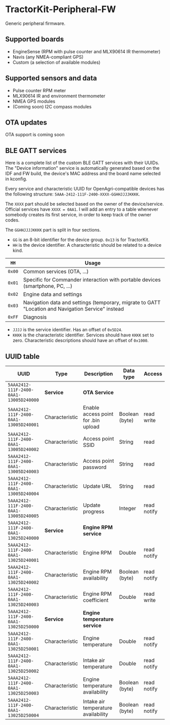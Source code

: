 # TractorKit-Peripheral-FW
Generic peripheral firmware.

## Supported boards
- EngineSense (RPM with pulse counter and MLX90614 IR thermometer)
- Navis (any NMEA-compliant GPS)
- Custom (a selection of available modules)

## Supported sensors and data
- Pulse counter RPM meter
- MLX90614 IR and environment thermometer
- NMEA GPS modules
- (Coming soon) I2C compass modules

## OTA updates
OTA support is coming soon

## BLE GATT services
Here is a complete list of the custom BLE GATT services with their UUIDs.
The "Device information" service is automatically generated based on the IDF and FW build, the device's MAC address and the board name selected in kconfig.

Every service and characteristic UUID for OpenAgri-compatible devices has the following structure: `5AAA-2412-111F-2400-XXXX-GGHHJJJJKKKK`.

The `XXXX` part should be selected based on the owner of the device/service. Official services have `XXXX = 0AA1`.
I will add an entry to a table whenever somebody creates its first service, in order to keep track of the owner codes.

The `GGHHJJJJKKKK` part is split in four sections.

- `GG` is an 8-bit identifier for the device group. `0x13` is for TractorKit.
- `HH` is the device identifier. A characteristic should be related to a device kind.

| `HH` | Usage |
|------|-------|
| `0x00` | Common services (OTA, ...) |
| `0x01` | Specific for Commander interaction with portable devices (smartphone, PC, ...) |
| `0x02` | Engine data and settings |
| `0x03` | Navigation data and settings (temporary, migrate to GATT "Location and Navigation Service" instead |
| `0xFF` | Diagnosis |

- `JJJJ` is the service identifier. Has an offset of `0x5D24`.
- `KKKK` is the characteristic identifier. Services should have `KKKK` set to zero. Characteristic descriptions should have an offset of `0x1000`.

## UUID table
| UUID                                   | Type           | Description                         | Data type      | Access      |
|----------------------------------------|----------------|-------------------------------------|----------------|-------------|
| `5AAA2412-111F-2400-0AA1-13005D240000` | **Service**    | **OTA Service**                     |                |             |
| `5AAA2412-111F-2400-0AA1-13005D240001` | Characteristic | Enable access point for .bin upload | Boolean (byte) | read write  |
| `5AAA2412-111F-2400-0AA1-13005D240002` | Characteristic | Access point SSID                   | String         | read        |
| `5AAA2412-111F-2400-0AA1-13005D240003` | Characteristic | Access point password               | String         | read        |
| `5AAA2412-111F-2400-0AA1-13005D240004` | Characteristic | Update URL                          | String         | read        |
| `5AAA2412-111F-2400-0AA1-13005D240005` | Characteristic | Update progress                     | Integer        | read notify |
| `5AAA2412-111F-2400-0AA1-13025D240000` | **Service**    | **Engine RPM service**              |                |             |
| `5AAA2412-111F-2400-0AA1-13025D240001` | Characteristic | Engine RPM                          | Double         | read notify |
| `5AAA2412-111F-2400-0AA1-13025D240002` | Characteristic | Engine RPM availability             | Boolean (byte) | read notify |
| `5AAA2412-111F-2400-0AA1-13025D240003` | Characteristic | Engine RPM coefficient              | Double         | read write  |
| `5AAA2412-111F-2400-0AA1-13025D250000` | **Service**    | **Engine temperature service**      |                |             |
| `5AAA2412-111F-2400-0AA1-13025D250001` | Characteristic | Engine temperature                  | Double         | read notify |
| `5AAA2412-111F-2400-0AA1-13025D250002` | Characteristic | Intake air temperature              | Double         | read notify |
| `5AAA2412-111F-2400-0AA1-13025D250003` | Characteristic | Engine temperature availability     | Boolean (byte) | read notify |
| `5AAA2412-111F-2400-0AA1-13025D250004` | Characteristic | Intake air temperature availability | Boolean (byte) | read notify |

